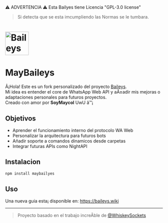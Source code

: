 ⚠️ ADVERTENCIA ⚠️
Esta Bailyes tiene Licencia "GPL-3.0 license"
> Si detecta que se esta imcumpliendo las Normas se le tumbara.


<h1><img alt="Baileys logo" src="https://files.catbox.moe/k7x02e.png" height="75"/></h1>

# MayBaileys

Â¡Hola! Este es un fork personalizado del proyecto [Baileys](https://github.com/WhiskeySockets/Baileys).  
Mi idea es entender el core de WhatsApp Web API y aÃ±adir mis mejoras o adaptaciones personales para futuros proyectos.  
Creado con amor por **SoyMaycol** UwU â™¡

## Objetivos

- Aprender el funcionamiento interno del protocolo WA Web
- Personalizar la arquitectura para futuros bots
- Añadir soporte a comandos dinamicos desde carpetas
- Integrar futuras APIs como NightAPI

## Instalacion

```bash
npm install maybailyes
```

## Uso
Una nueva guia esta¡ disponible en: https://baileys.wiki

---

> Proyecto basado en el trabajo increÃ­ble de [@WhiskeySockets](https://github.com/WhiskeySockets/Baileys)
